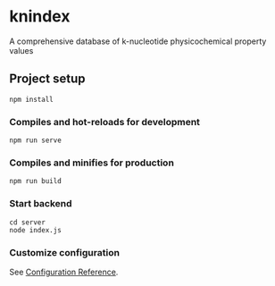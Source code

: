 # knindex
A comprehensive database of k-nucleotide physicochemical property values
## Project setup
```
npm install
```

### Compiles and hot-reloads for development
```
npm run serve
```

### Compiles and minifies for production
```
npm run build
```
### Start backend
```
cd server
node index.js
```

### Customize configuration
See [Configuration Reference](https://cli.vuejs.org/config/).
